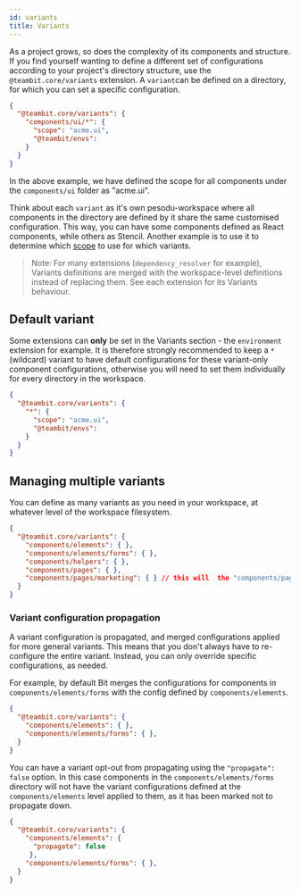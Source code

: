 ```yaml
---
id: variants
title: Variants
---
```


As a project grows, so does the complexity of its components and structure. If you find yourself wanting to define a different set of configurations according to your project's directory structure, use the `@teambit.core/variants` extension. A `variant`can be defined on a directory, for which you can set a specific configuration.

```json
{
  "@teambit.core/variants": {
    "components/ui/*": {
      "scope": "acme.ui",
      "@teambit/envs":
    }
  }
}
```

In the above example, we have defined the scope for all components under the `components/ui` folder as "acme.ui".

Think about each `variant` as it's own pesodu-workspace where all components in the directory are defined by it share the same customised configuration. This way, you can have some components defined as React components, while others as Stencil. Another example is to use it to determine which [scope](/docs/scope/overview) to use for which variants.

> Note: For many extensions (`dependency_resolver` for example), Variants definitions are merged with the workspace-level definitions instead of replacing them. 
> See each extension for its Variants behaviour.

## Default variant

Some extensions can **only** be set in the Variants section - the `environment` extension for example. It is therefore strongly recommended to keep a `*` (wildcard) variant to have default configurations for these variant-only component configurations, otherwise you will need to set them individually for every directory in the workspace. 

```json
{
  "@teambit.core/variants": {
    "*": {
      "scope": "acme.ui",
      "@teambit/envs":
    }
  }
}
```

## Managing multiple variants

You can define as many variants as you need in your workspace, at whatever level of the workspace filesystem.

```json
{
  "@teambit.core/variants": {
    "components/elements": { },
    "components/elements/forms": { },
    "components/helpers": { },
    "components/pages": { },
    "components/pages/marketing": { } // this will  the "components/pages" variant for components in the "components/pages/marketing" directory
  }
}
```

### Variant configuration propagation

A variant configuration is propagated, and merged configurations applied for more general variants. This means that you don't always have to re-configure the entire variant. Instead, you can only override specific configurations, as needed.

For example, by default Bit merges the configurations for components in `components/elements/forms` with the config defined by `components/elements`.

```json
{
  "@teambit.core/variants": {
    "components/elements": { },
    "components/elements/forms": { },
  }
}
```

You can have a variant opt-out from propagating using the `"propagate": false` option. In this case components in the `components/elements/forms` directory will not have the variant configurations defined at the `components/elements` level applied to them, as it has been marked not to propagate down.

```json
{
  "@teambit.core/variants": {
    "components/elements": {
      "propagate": false
     },
    "components/elements/forms": { },
  }
}
```
